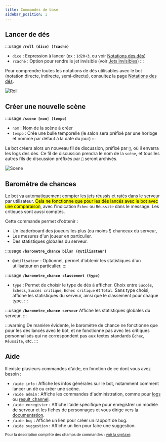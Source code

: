 ```yaml
---
title: Commandes de base
sidebar_position: 1
---
```


## Lancer de dés

:::usage
**`/roll (dice) (?caché)`**
- `dice` : Expression à lancer (ex : `1d20+3`, ou voir [Notations des dés](./../introduction/expression.mdx))
- `?caché` : Option pour rendre le jet invisible (voir [Jets invisibles](../config/threads.md#jets-invisibles))
:::

Pour comprendre toutes les notations de dés utilisables avec le bot (notation directe, indirecte, semi-directe), consultez la page [Notations des dés](./message.md).

![Roll](/assets/rolls/slash-commands.gif)

## Créer une nouvelle scène

:::usage
**`/scene [nom] (tempo)`**
- `nom` : Nom de la scène à créer
- `tempo` : Crée une bulle temporelle (le salon sera préfixé par une horloge et nommé par défaut à la date du jour)
:::

Le bot créera alors un nouveau fil de discussion, préfixé par `🎲`, où il enverra les logs des dés. Ce fil de discussion prendra le nom de la `scène`, et tous les autres fils de discussion préfixés par `🎲` seront archivés.

![Scene](/assets/rolls/scene.gif)

## Baromètre de chances

Le bot va automatiquement compter les jets réussis et ratés dans le serveur par utilisateur. <mark>Cela ne fonctionne que pour les dés lancés avec le bot avec une comparaison</mark>, avec l'indication `Échec` ou `Réussite` dans le message. Les critiques sont aussi comptés.

Cette commande permet d'obtenir :
- Un leaderboard des joueurs les plus (ou moins !) chanceux du serveur,
- Les mesures d'un joueur en particulier.
- Des statistiques globales du serveur.

:::usage
**`/barometre_chance bilan (@utilisateur)`**
- `@utilisateur` : Optionnel, permet d'obtenir les statistiques d'un utilisateur en particulier.
:::

:::usage
**`/barometre_chance classement (type)`**
- `type` : Permet de choisir le type de dés à afficher. Choix entre `Succès`, `Échecs`, `Succès critique`, `Échec critique` et `Total`.
Sans type choisi, affiche les statistiques du serveur, ainsi que le classement pour chaque type.
:::

:::usage
**`/barometre_chance serveur`**
Affiche les statistiques globales du serveur.
:::

:::warning
De manière évidente, le baromètre de chance ne fonctionne que pour les dés lancés avec le bot, et ne fonctionne pas avec les critiques personnalisés qui ne correspondent pas aux textes standards `Échec`, `Réussite`, etc.
:::

## Aide

Il existe plusieurs commandes d'aide, en fonction de ce dont vous avez besoin :
- `/aide info` : Affiche les infos générales sur le bot, notamment comment lancer un dé ou créer une scène.
- `/aide admin` : Affiche les commandes d'administration, comme pour [logs](../config/logs.md) ou [result_channel](../config/threads.md#configurer-lenvoi-des-résultats).
- `/aide enregister` : Affiche l'aide spécifique pour enregistrer un modèle de serveur et les fiches de personnages et vous dirige vers [la documentation](../sheet/model/index.md).
- `/aide bug` : Affiche un lien pour créer un rapport de bug.
- `/aide suggestion` : Affiche un lien pour faire une suggestion.

<small>Pour la description complète des champs de commandes : [voir la syntaxe](../introduction/format.mdx).</small>